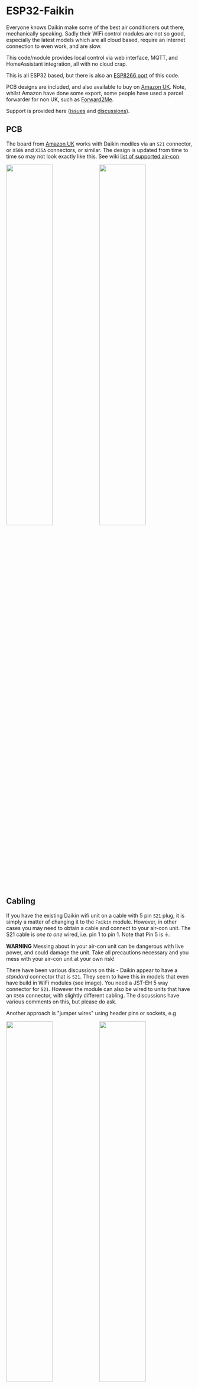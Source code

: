 # ESP32-Faikin

Everyone knows Daikin make some of the best air conditioners out there, mechanically speaking. Sadly their WiFi control modules are not so good, especially the latest models which are all cloud based, require an internet connection to even work, and are slow.

This code/module provides local control via web interface, MQTT, and HomeAssistant integration, all with no cloud crap.

This is all ESP32 based, but there is also an [ESP8266 port](https://github.com/Sonic-Amiga/ESP8266-Faikin) of this code.

PCB designs are included, and also available to buy on [Amazon UK](https://www.amazon.co.uk/dp/B0C2ZYXNYQ). Note, whilst Amazon have done some export, some people have used a parcel forwarder for non UK, such as [Forward2Me](https://forward2me.com).

Support is provided here ([issues](issues) and [discussions](discussions)).

## PCB

The board from [Amazon UK](https://www.amazon.co.uk/dp/B0C2ZYXNYQ) works with Daikin modiles via an `S21` connector, or `X50A` and `X35A` connectors, or similar. The design is updated from time to time so may not look exactly like this. See wiki [list of supported air-con](https://github.com/revk/ESP32-Faikin/wiki/List-of-confirmed-working-air-con-units).

<img src=Manuals/Board1.jpg width=50%><img src=Manuals/Board2.jpg width=50%>

## Cabling

If you have the existing Daikin wifi unit on a cable with 5 pin `S21` plug, it is simply a matter of changing it to the `Faikin` module. However, in other cases you may need to obtain a cable and connect to your air-con unit. The S21 cable is *one to one* wired, i.e. pin 1 to pin 1. Note that Pin 5 is ⏚.

**WARNING** Messing about in your air-con unit can be dangerous with live power, and could damage the unit. Take all precautions necessary and you mess with your air-con unit at your own risk!

There have been various discussions on this - Daikin appear to have a *standard* connector that is `S21`. They seem to have this in models that even have build in WiFi modules (see image). You need a JST-EH 5 way connector for `S21`. However the module can also be wired to units that have an `X50A` connector, with slightly different cabling. The discussions have various comments on this, but please do ask.

Another approach is "jumper wires" using header pins or sockets, e.g

<img src=https://github.com/revk/ESP32-Faikin/assets/996983/45a4cb59-da3f-47ab-9d0b-f99bdbcca763 width=50%><img src=https://github.com/revk/ESP32-Faikin/assets/996983/6e062178-7fac-4f75-885e-fb7f1060f89e width=50%>

It is also possible to connect to the `S403` connector. The proper way to do this is with a Daikin `S21` adapter board, as the `S403` is not isolated, and use directly could be dangerous. This [link](https://community.openenergymonitor.org/t/hack-my-heat-pump-and-publish-data-onto-emoncms/2551/99) has some more details of the `S403` connector, as well as [issue 134](https://github.com/revk/ESP32-Faikin/issues/134).

<img src=https://github.com/revk/ESP32-Faikin/assets/996983/992e6057-9ac9-4c6b-abab-93d5e45aa2b0 width=35% align=right>

For `X50A` you need power from `X35A` as well.

<img src=https://github.com/revk/ESP32-Faikin/assets/996983/ab18e1a4-45ad-4b61-9ce7-5dfeefffdfa1 width=55%>

## Why I made this

The history is that, after years of using Daikin air-con in my old home, and using the local http control, in my new house in Wales the WiFi was all cloud based with no local control, and useless, and slow. Just configuring it was a nightmare. I spent all day reverse engineering it and making a new module to provide local control. Pull requests and feature ideas welcome.

This whole project is almost entirely by me, but with some valuable contributions from others (thank you). All of my bits are copyright by me and Andrews & Arnold Ltd who sponsor the whole project, and released under GPL. Whilst not required by the licence, attribution and links would be appreciated if you reuse this.

## How to get one

As mentioned, on [Amazon UK](https://www.amazon.co.uk/dp/B0C2ZYXNYQ) - but not available to export everywhere. Forwarding companies are an option.

But also, the PCB designs are published, including production files for [JLCPCB](https://jlcpcb.com). You would also need something to program them, such as my [Tasmotiser](https://github.com/revk/Tasmotizer-PCB) board.

Someone has made (slightly older versions of) boards for sale in US on [Tindie](https://www.tindie.com/products/elfatronics/faikin-alternative-daikin-wifi-controller/) as well.

# Set-up

Appears as access point with simple web page to set up on local WiFI. On iPhone the setup page auto-loads.

![WiFi1](Manuals/WiFi1.png)

![WiFi2](Manuals/WiFi2.png)

# Operation

Local interactive web control page using *hostname*.local, no app required, no external internet required.

![WiFi3](Manuals/WiFi3.png)

- [Setup](Manuals/Setup.md) Manual
- [Controls](Manuals/Controls.md) Manual
- [Advanced](Manuals/Advanced.md) Manual

# Design

* KiCad PCB designs included, with JLCPCB production files.
* 3D printed case STL files
* Documentation of reverse engineered protocol included

Basically, Daikin have gone all cloudy with the latest WiFi controllers. This module is designed to provide an alternative.

<img src="Manuals/MiSensor.jpg" align=right width="25%">

* Simple local web based control with live websocket status, easy to save as desktop icon on a mobile phone.
* MQTT reporting and controls
* Works with Home Assistant over MQTT - note Home Assistant can work with HomeKit
* Includes linux mysql/mariadb based logging and graphing tools
* Works with [EnvMon](https://github.com/revk/ESP32-EnvMon) Environmental Monitor for finer control and status display
* or, works with BlueCoinT and Telink [BLE temperature sensor](Manuals/BLE.md) as a remote reference in an auto mode
* Automatically works out if S21 or X50 protocol (used on bigger/ducted units)
* Backwards compatible direct `/aircon/...` URLs

# Building code yourself

Git clone this `--recursive` to get all the submodules, and it should build with just `make`. There are make targets for other variations, but this hardware is the `make pico` or `make s3` version. The `make` actually runs the normal `idf.py` to build which then uses cmake. `make menuconfig` can be used to fine tune the settings, but the defaults should be mostly sane. `make flash` should work to program. If flashing yourself, you will need a programming lead, e.g. [Tazmotizer](https://github.com/revk/Shelly-Tasmotizer-PCB) or similar, and of course the full ESP IDF environment. The latest boards also have 4 pads for direct USB connection to flash with no adaptor. The modules on Amazon come pre-loaded and can upgrade over the air.

The code is normally set up to automatically upgrade software, checking roughtly once a week. You can change this in settings via MQTT.

If you build yourself, you either need no code signing, or your own signing key. This will break auto-updates which try to load me code releases, so you need to adjuist settings `otahost` and `otaauto` accordingly. You can set these in the build config, along with WiFi settings, etc.

If you want to purchase a pre-loaded assembled PCB, see [A&A circuit boards](https://www.aa.net.uk/etc/circuit-boards/) or [Amazon](https://www.amazon.co.uk/dp/B0C2ZYXNYQ).
